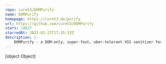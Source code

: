 ```yaml
---
repo: cure53/DOMPurify
name: DOMPurify
homepage: https://cure53.de/purify
url: https://github.com/cure53/DOMPurify
stars: 14627
starredAt: 2022-02-23T17:35:33Z
description: |-
    DOMPurify - a DOM-only, super-fast, uber-tolerant XSS sanitizer for HTML, MathML and SVG. DOMPurify works with a secure default, but offers a lot of configurability and hooks. Demo:
---
```


[object Object]
